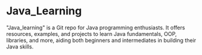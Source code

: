 # Java_Learning
 "Java_learning" is a Git repo for Java programming enthusiasts. It offers resources, examples, and projects to learn Java fundamentals, OOP, libraries, and more, aiding both beginners and intermediates in building their Java skills.
